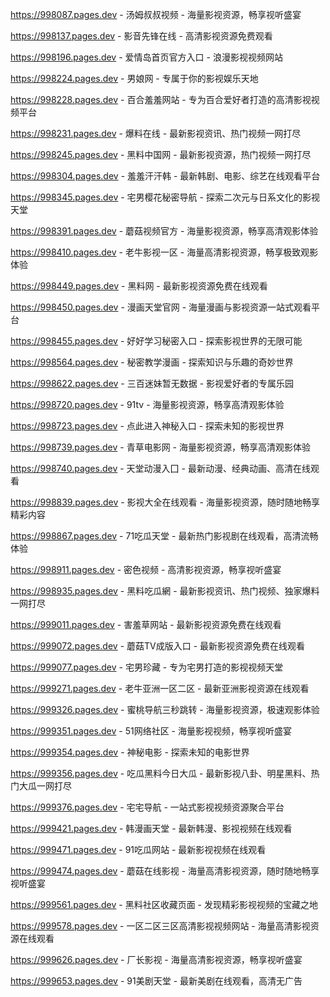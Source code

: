 
https://998087.pages.dev - 汤姆叔叔视频 - 海量影视资源，畅享视听盛宴

https://998137.pages.dev - 影音先锋在线 - 高清影视资源免费观看

https://998196.pages.dev - 爱情岛首页官方入口 - 浪漫影视视频网站

https://998224.pages.dev - 男娘网 - 专属于你的影视娱乐天地

https://998228.pages.dev - 百合羞羞网站 - 专为百合爱好者打造的高清影视视频平台

https://998231.pages.dev - 爆料在线 - 最新影视资讯、热门视频一网打尽

https://998245.pages.dev - 黑料中国网 - 最新影视资源，热门视频一网打尽

https://998304.pages.dev - 羞羞汗汗韩 - 最新韩剧、电影、综艺在线观看平台

https://998345.pages.dev - 宅男樱花秘密导航 - 探索二次元与日系文化的影视天堂

https://998391.pages.dev - 蘑菇视频官方 - 海量影视资源，畅享高清观影体验

https://998410.pages.dev - 老牛影视一区 - 海量高清影视资源，畅享极致观影体验

https://998449.pages.dev - 黑料网 - 最新影视资源免费在线观看

https://998450.pages.dev - 漫画天堂官网 - 海量漫画与影视资源一站式观看平台

https://998455.pages.dev - 好好学习秘密入口 - 探索影视世界的无限可能

https://998564.pages.dev - 秘密教学漫画 - 探索知识与乐趣的奇妙世界

https://998622.pages.dev - 三百迷妹暂无数据 - 影视爱好者的专属乐园

https://998720.pages.dev - 91tv - 海量影视资源，畅享高清观影体验

https://998723.pages.dev - 点此进入神秘入口 - 探索未知的影视世界

https://998739.pages.dev - 青草电影网 - 海量影视资源，畅享高清观影体验

https://998740.pages.dev - 天堂动漫入囗 - 最新动漫、经典动画、高清在线观看

https://998839.pages.dev - 影视大全在线观看 - 海量影视资源，随时随地畅享精彩内容

https://998867.pages.dev - 71吃瓜天堂 - 最新热门影视剧在线观看，高清流畅体验

https://998911.pages.dev - 密色视频 - 高清影视资源，畅享视听盛宴

https://998935.pages.dev - 黑料吃瓜網 - 最新影视资讯、热门视频、独家爆料一网打尽

https://999011.pages.dev - 害羞草网站 - 最新影视资源免费在线观看

https://999072.pages.dev - 蘑菇TV成版入口 - 最新影视资源免费在线观看

https://999077.pages.dev - 宅男珍藏 - 专为宅男打造的影视视频天堂

https://999271.pages.dev - 老牛亚洲一区二区 - 最新亚洲影视资源在线观看

https://999326.pages.dev - 蜜桃导航三秒跳转 - 海量影视资源，极速观影体验

https://999351.pages.dev - 51网络社区 - 海量影视视频，畅享视听盛宴

https://999354.pages.dev - 神秘电影 - 探索未知的电影世界

https://999356.pages.dev - 吃瓜黑料今日大瓜 - 最新影视八卦、明星黑料、热门大瓜一网打尽

https://999376.pages.dev - 宅宅导航 - 一站式影视视频资源聚合平台

https://999421.pages.dev - 韩漫画天堂 - 最新韩漫、影视视频在线观看

https://999471.pages.dev - 91吃瓜网站 - 最新影视视频在线观看

https://999474.pages.dev - 蘑菇在线影视 - 海量高清影视资源，随时随地畅享视听盛宴

https://999561.pages.dev - 黑料社区收藏页面 - 发现精彩影视视频的宝藏之地

https://999578.pages.dev - 一区二区三区高清影视视频网站 - 海量高清影视资源在线观看

https://999626.pages.dev - 厂长影视 - 海量高清影视资源，畅享视听盛宴

https://999653.pages.dev - 91美剧天堂 - 最新美剧在线观看，高清无广告
